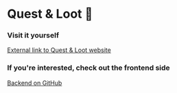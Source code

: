# Quest & Loot 👾

### Visit it yourself 
[External link to Quest & Loot website](https://questandloot.vercel.app/)

### If you're interested, check out the frontend side
[Backend on GitHub](https://github.com/CornyCapacitor/questandloot)
